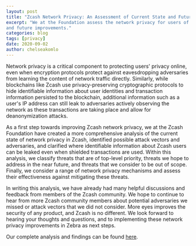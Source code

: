 ```yaml
---
layout: post
title: "Zcash Network Privacy: An Assessment of Current State and Future Work."
excerpt: "We at the Foundation assess the network privacy for users of Zcash
and future improvements."
categories: blog
tags: [privacy]
date: 2020-09-02
author: chelseakomlo
---
```


Network privacy is a critical component to protecting users' privacy online,
even when encryption protocols protect against eavesdropping adversaries from
learning the content of network traffic directly.
Similarly, while blockchains like Zcash use privacy-preserving cryptographic
protocols to hide identifiable information about user identities and
transaction information persisted to the blockchain, additional information
such as a user's IP address can still leak to adversaries actively observing
the network as these transactions are taking place and allow for
deanonymization attacks.

As a first step towards improving Zcash network privacy, we at the Zcash
Foundation have created a more
comprehensive analysis of the current state of network privacy in Zcash,
identified possible attack vectors and adversaries,
and clarified where identifiable information about Zcash users can be leaked
even when shielded transactions are used.
Within this analysis, we classify threats that are of
top-level priority, threats we hope to address in the near future, and threats
that we consider to be out of scope. Finally, we consider a range of network
privacy mechanisms and assess their effectiveness against mitigating these
threats.

In writing this analysis, we have already had many helpful discussions and
feedback from members of the Zcash community.
We hope to continue to hear from more Zcash community members about potential
adversaries we missed or attack vectors that we did not consider. More eyes
improves the security of any product, and Zcash is no different. We look forward to
hearing your thoughts and questions, and to implementing these network privacy
improvements in Zebra as next steps.

Our complete analysis and findings can be found
[here](https://github.com/ZcashFoundation/tech-reports/blob/master/network-privacy-assessment/network-privacy.pdf).



